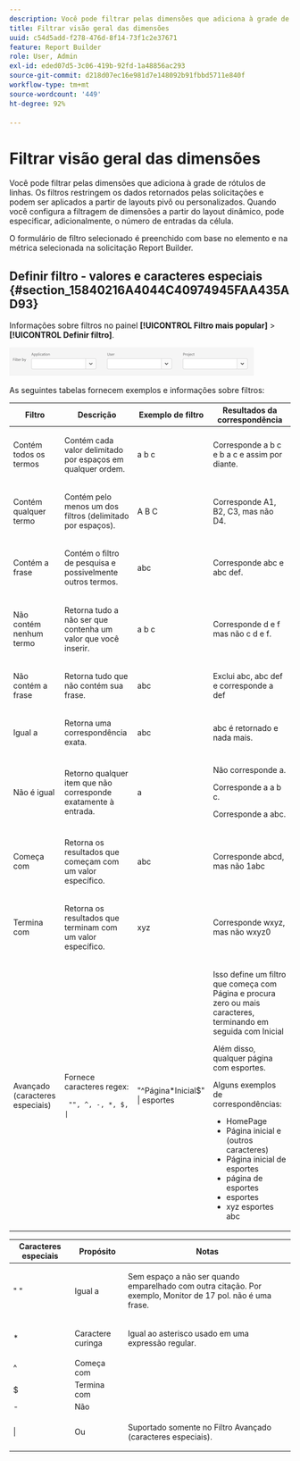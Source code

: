 ```yaml
---
description: Você pode filtrar pelas dimensões que adiciona à grade de rótulos de linhas. Os filtros restringem os dados retornados pelas solicitações e podem ser aplicados a partir de layouts pivô ou personalizados. Quando você configura a filtragem de dimensões a partir do layout dinâmico, pode especificar, adicionalmente, o número de entradas da célula.
title: Filtrar visão geral das dimensões
uuid: c54d5add-f278-476d-8f14-73f1c2e37671
feature: Report Builder
role: User, Admin
exl-id: eded07d5-3c06-419b-92fd-1a48856ac293
source-git-commit: d218d07ec16e981d7e148092b91fbbd5711e840f
workflow-type: tm+mt
source-wordcount: '449'
ht-degree: 92%

---
```


# Filtrar visão geral das dimensões

Você pode filtrar pelas dimensões que adiciona à grade de rótulos de linhas. Os filtros restringem os dados retornados pelas solicitações e podem ser aplicados a partir de layouts pivô ou personalizados. Quando você configura a filtragem de dimensões a partir do layout dinâmico, pode especificar, adicionalmente, o número de entradas da célula.

O formulário de filtro selecionado é preenchido com base no elemento e na métrica selecionada na solicitação Report Builder.

## Definir filtro - valores e caracteres especiais {#section_15840216A4044C40974945FAA435AD93}

Informações sobre filtros no painel **[!UICONTROL Filtro mais popular]** > **[!UICONTROL Definir filtro]**.

![Captura de tela mostrando a caixa de diálogo Definir filtro com opções para Filtrar por aplicativo, usuário e projeto.](/help/admin/admin/assets/filter.png)

As seguintes tabelas fornecem exemplos e informações sobre filtros:

<table id="table_8AC3A26FF02143DBA949B30F2A46CF11"> 
 <thead> 
  <tr> 
   <th colname="col1" class="entry"> Filtro </th> 
   <th colname="col02" class="entry"> Descrição </th> 
   <th colname="col2" class="entry"> Exemplo de filtro </th> 
   <th colname="col3" class="entry"> Resultados da correspondência </th> 
  </tr> 
 </thead>
 <tbody> 
  <tr> 
   <td colname="col1"> <p>Contém todos os termos </p> </td> 
   <td colname="col02"> <p>Contém cada valor delimitado por espaços em qualquer ordem. </p> </td> 
   <td colname="col2"> <p>a b c </p> </td> 
   <td colname="col3"> <p>Corresponde <span class="term"> a b c</span> e <span class="term"> b a c</span> e assim por diante. </p> </td> 
  </tr> 
  <tr> 
   <td colname="col1"> <p>Contém qualquer termo </p> </td> 
   <td colname="col02"> <p>Contém pelo menos um dos filtros (delimitado por espaços). </p> </td> 
   <td colname="col2"> <p>A B C </p> </td> 
   <td colname="col3"> <p>Corresponde <span class="term"> A1</span>, <span class="term"> B2</span>, <span class="term"> C3</span>, mas não <span class="term"> D4</span>. </p> </td> 
  </tr> 
  <tr> 
   <td colname="col1"> <p>Contém a frase </p> </td> 
   <td colname="col02"> <p>Contém o filtro de pesquisa e possivelmente outros termos. </p> </td> 
   <td colname="col2"> <p>abc </p> </td> 
   <td colname="col3"> <p>Corresponde <span class="term"> abc</span> e <span class="term"> abc def</span>. </p> </td> 
  </tr> 
  <tr> 
   <td colname="col1"> <p>Não contém nenhum termo </p> </td> 
   <td colname="col02"> <p>Retorna tudo a não ser que contenha um valor que você inserir. </p> </td> 
   <td colname="col2"> <p>a b c </p> </td> 
   <td colname="col3"> <p>Corresponde <span class="term"> d e f</span> mas não <span class="term"> c d e f</span>. </p> </td> 
  </tr> 
  <tr> 
   <td colname="col1"> <p>Não contém a frase </p> </td> 
   <td colname="col02"> <p>Retorna tudo que não contém sua frase. </p> </td> 
   <td colname="col2"> <p>abc </p> </td> 
   <td colname="col3"> <p>Exclui <span class="term"> abc</span>, <span class="term"> abc def</span> e corresponde a <span class="term"> def</span> </p> </td> 
  </tr> 
  <tr> 
   <td colname="col1"> <p>Igual a </p> </td> 
   <td colname="col02"> <p>Retorna uma correspondência exata. </p> </td> 
   <td colname="col2"> <p>abc </p> </td> 
   <td colname="col3"> <p> <span class="term"> abc</span> é retornado e nada mais. </p> </td> 
  </tr> 
  <tr> 
   <td colname="col1"> <p>Não é igual </p> </td> 
   <td colname="col02"> <p>Retorno qualquer item que não corresponde exatamente à entrada. </p> </td> 
   <td colname="col2"> <p>a </p> </td> 
   <td colname="col3"> <p>Não corresponde  <span class="term"> a</span>. </p> <p>Corresponde a <span class="term"> a b c</span>. </p> <p>Corresponde a <span class="term"> abc</span>. </p> </td> 
  </tr> 
  <tr> 
   <td colname="col1"> <p>Começa com </p> </td> 
   <td colname="col02"> <p>Retorna os resultados que começam com um valor específico. </p> </td> 
   <td colname="col2"> <p>abc </p> </td> 
   <td colname="col3"> <p>Corresponde <span class="term"> abcd</span>, mas não <span class="term"> 1abc</span> </p> </td> 
  </tr> 
  <tr> 
   <td colname="col1"> <p>Termina com </p> </td> 
   <td colname="col02"> <p>Retorna os resultados que terminam com um valor específico. </p> </td> 
   <td colname="col2"> <p>xyz </p> </td> 
   <td colname="col3"> <p>Corresponde <span class="term"> wxyz</span>, mas não <span class="term"> wxyz0</span> </p> </td> 
  </tr> 
  <tr> 
   <td colname="col1"> <p>Avançado (caracteres especiais) </p> </td> 
   <td colname="col02"> <p>Fornece caracteres regex: </p> <p> <code> "", ^, -, *, $, | </code> </p> </td> 
   <td colname="col2"> <p>"^Página*Inicial$" | esportes </p> </td> 
   <td colname="col3"> <p> Isso define um filtro que começa com  <span class="term"> Página</span> e procura zero ou mais caracteres, terminando em seguida com <span class="term"> Inicial</span> </p> <p>Além disso, qualquer página com <span class="term"> esportes</span>. </p> <p>Alguns exemplos de correspondências: </p> 
    <ul id="ul_72D76C5AFEAF405E8A0E4E3C604D10AE"> 
     <li id="li_4D490059B667450DA8A0103167C7B391">HomePage </li> 
     <li id="li_1351619156274092AEB2771D882AD357">Página inicial e (outros caracteres) </li> 
     <li id="li_940EAA99A8CF49308E8471065EB317B1">Página inicial de esportes </li> 
     <li id="li_50A895F14A454BE9BF06EE0F07F99B3B">página de esportes </li> 
     <li id="li_F3CE0D07941D4C2485D2DE0B73E00677">esportes </li> 
     <li id="li_E84C15C061824A5D922D9900392F2996">xyz esportes abc </li> 
    </ul> </td> 
  </tr> 
 </tbody> 
</table>

<table id="table_8BBB06C8860745DEA41B39673699DC0F"> 
 <thead> 
  <tr> 
   <th colname="col1" class="entry"> Caracteres especiais </th> 
   <th colname="col2" class="entry"> Propósito </th> 
   <th colname="col3" class="entry"> Notas </th> 
  </tr> 
 </thead>
 <tbody> 
  <tr> 
   <td colname="col1"> " " </td> 
   <td colname="col2"> Igual a </td> 
   <td colname="col3"> <p>Sem espaço a não ser quando emparelhado com outra citação. Por exemplo, <span class="term"> Monitor de 17 pol.</span> não é uma frase. </p> </td> 
  </tr> 
  <tr> 
   <td colname="col1"> * </td> 
   <td colname="col2"> Caractere curinga </td> 
   <td colname="col3"> <p>Igual ao asterisco usado em uma expressão regular. </p> </td> 
  </tr> 
  <tr> 
   <td colname="col1"> ^ </td> 
   <td colname="col2"> Começa com </td> 
   <td colname="col3"> </td> 
  </tr> 
  <tr> 
   <td colname="col1"> $ </td> 
   <td colname="col2"> Termina com </td> 
   <td colname="col3"> </td> 
  </tr> 
  <tr> 
   <td colname="col1"> - </td> 
   <td colname="col2"> Não </td> 
   <td colname="col3"> </td> 
  </tr> 
  <tr> 
   <td colname="col1"> | </td> 
   <td colname="col2"> Ou </td> 
   <td colname="col3"> <p>Suportado somente no  Filtro <span class="term">Avançado (caracteres especiais)</span>. </p> </td> 
  </tr> 
 </tbody> 
</table>
